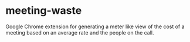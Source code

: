 # meeting-waste
Google Chrome extension for generating a meter like view of the cost of a meeting based on an average rate and the people on the call.
